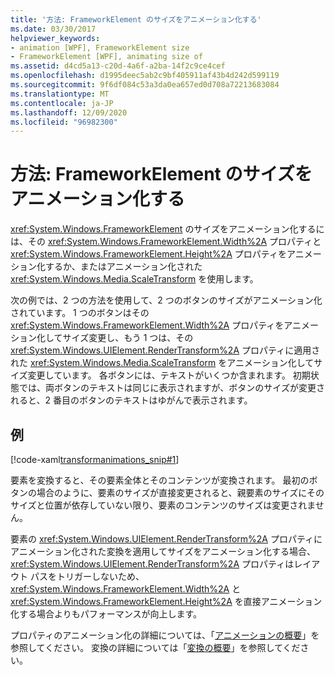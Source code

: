 ```yaml
---
title: '方法: FrameworkElement のサイズをアニメーション化する'
ms.date: 03/30/2017
helpviewer_keywords:
- animation [WPF], FrameworkElement size
- FrameworkElement [WPF], animating size of
ms.assetid: d4cd5a13-c20d-4a6f-a2ba-14f2c9ce4cef
ms.openlocfilehash: d1995deec5ab2c9bf405911af43b4d242d599119
ms.sourcegitcommit: 9f6df084c53a3da0ea657ed0d708a72213683084
ms.translationtype: MT
ms.contentlocale: ja-JP
ms.lasthandoff: 12/09/2020
ms.locfileid: "96982300"
---
```

# <a name="how-to-animate-the-size-of-a-frameworkelement"></a>方法: FrameworkElement のサイズをアニメーション化する
<xref:System.Windows.FrameworkElement> のサイズをアニメーション化するには、その <xref:System.Windows.FrameworkElement.Width%2A> プロパティと <xref:System.Windows.FrameworkElement.Height%2A> プロパティをアニメーション化するか、またはアニメーション化された <xref:System.Windows.Media.ScaleTransform> を使用します。  
  
 次の例では、2 つの方法を使用して、2 つのボタンのサイズがアニメーション化されています。 1 つのボタンはその <xref:System.Windows.FrameworkElement.Width%2A> プロパティをアニメーション化してサイズ変更し、もう 1 つは、その <xref:System.Windows.UIElement.RenderTransform%2A> プロパティに適用された <xref:System.Windows.Media.ScaleTransform> をアニメーション化してサイズ変更しています。 各ボタンには、テキストがいくつか含まれます。 初期状態では、両ボタンのテキストは同じに表示されますが、ボタンのサイズが変更されると、2 番目のボタンのテキストはゆがんで表示されます。  
  
## <a name="example"></a>例  
 [!code-xaml[transformanimations_snip#1](~/samples/snippets/xaml/VS_Snippets_Wpf/transformanimations_snip/XAML/AnimatingSizeExample.xaml#1)]  
  
 要素を変換すると、その要素全体とそのコンテンツが変換されます。 最初のボタンの場合のように、要素のサイズが直接変更されると、親要素のサイズにそのサイズと位置が依存していない限り、要素のコンテンツのサイズは変更されません。  
  
 要素の <xref:System.Windows.UIElement.RenderTransform%2A> プロパティにアニメーション化された変換を適用してサイズをアニメーション化する場合、<xref:System.Windows.UIElement.RenderTransform%2A> プロパティはレイアウト パスをトリガーしないため、<xref:System.Windows.FrameworkElement.Width%2A> と <xref:System.Windows.FrameworkElement.Height%2A> を直接アニメーション化する場合よりもパフォーマンスが向上します。  
  
 プロパティのアニメーション化の詳細については、「[アニメーションの概要](../graphics-multimedia/animation-overview.md)」を参照してください。 変換の詳細については「[変換の概要](../graphics-multimedia/transforms-overview.md)」を参照してください。
